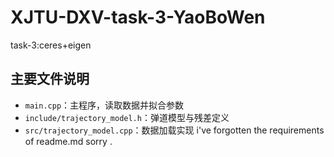 # XJTU-DXV-task-3-YaoBoWen
task-3:ceres+eigen
## 主要文件说明
- `main.cpp`：主程序，读取数据并拟合参数
- `include/trajectory_model.h`：弹道模型与残差定义
- `src/trajectory_model.cpp`：数据加载实现
i've forgotten the requirements of readme.md sorry .
